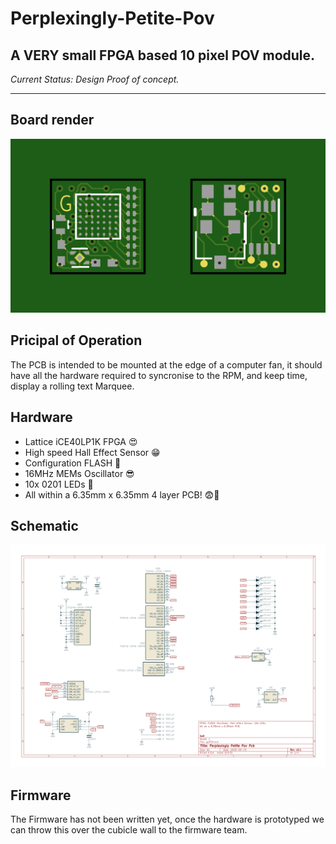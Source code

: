 # Perplexingly-Petite-Pov
A VERY small FPGA based 10 pixel POV module.
---

*Current Status: Design Proof of concept.*

---
## Board render
![alt-text](plot/6.35_squared_001.png "PCB render")

## Pricipal of Operation

The PCB is intended to be mounted at the edge of a computer fan, it should have all the hardware required to syncronise to the RPM, and keep time, display a rolling text Marquee.


## Hardware
 - Lattice iCE40LP1K FPGA 😍
 - High speed Hall Effect Sensor 😁
 - Configuration FLASH 🤩
 - 16MHz MEMs Oscillator 😎
 - 10x 0201 LEDs 🤪
 - All within a 6.35mm x 6.35mm 4 layer PCB! 😨🤯

## Schematic
![alt-text](plot/ppPOV_sch.png "Sch")

## Firmware

The Firmware has not been written yet, once the hardware is prototyped we can throw this over the cubicle wall to the firmware team.